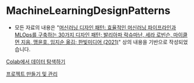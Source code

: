 # MachineLearningDesignPatterns

- 모든 자료의 내용은 "[머신러닝 디자인 패턴: 효율적인 머신러닝 파이프라인과 MLOps를 구축하는 30가지 디자인 패턴; 발리아파 락슈마난, 세라 로빈슨, 마이클 먼 지음, 맹윤호, 임지순 옮김; 한빛미디어 (2021)](https://www.hanbit.co.kr/store/books/look.php?p_code=B3931996053)" 상의 내용을 기반으로 작성되었습니다.

[Colab에서 데이터 탐색하기](https://cloud.google.com/bigquery/docs/explore-data-colab)

[프로젝트 만들기 및 관리](https://cloud.google.com/resource-manager/docs/creating-managing-projects?hl=ko&_ga=2.72682134.-466802979.1669904455&_gac=1.251485812.1669995781.Cj0KCQiA4aacBhCUARIsAI55maH_YyKEIcz8XktiF0NRnVoPbneXMPc4tiM5ObbrJQRh1jSyylo3QDwaAhUoEALw_wcB)
